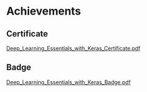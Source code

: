 

# Achievements
## Certificate
[Deep_Learning_Essentials_with_Keras_Certificate.pdf](https://prod-files-secure.s3.us-west-2.amazonaws.com/03e82b26-cccb-4906-bb56-adabcbdc0655/f5cf1405-8a02-49a4-beb6-3d50b033ba6e/Deep_Learning_Essentials_with_Keras_Certificate.pdf?X-Amz-Algorithm=AWS4-HMAC-SHA256&X-Amz-Content-Sha256=UNSIGNED-PAYLOAD&X-Amz-Credential=ASIAZI2LB466ZGNZIH77%2F20250207%2Fus-west-2%2Fs3%2Faws4_request&X-Amz-Date=20250207T024508Z&X-Amz-Expires=3600&X-Amz-Security-Token=IQoJb3JpZ2luX2VjEFAaCXVzLXdlc3QtMiJIMEYCIQCTWW%2BM1L26hn1Leqn84nYyI0KBrPCsEQ4B2jQl23byDQIhAMZTfHzgKnMazHlyg1fJAchJA3vIi1pk0kWNmNtAx0LLKv8DCGkQABoMNjM3NDIzMTgzODA1IgwmRwfpqRlkEZ%2BGJdAq3AMJp1ohoBozWZVpbIf9xkzMt13n%2FLRVNnePxlu%2BSfHzBinOIL5wyNTcUG5Xxzvt7bIGQvWvoxpddx22yzP9rsZCD9m%2FItZYRC5T4g0VdzWWnKKtVSKIJnnhtNScqMWynyHl4GU5BgFWgTRrN%2Fr2BVDtcko2uuIO4zei%2FUInhXSVPzmGgMucMhObirZ7Nrs0LnfS7ZZcU2uFiKYbzY7yJX0QCcmkGXpYxiRyxQRwmd9DrfVwmWkreRiz2kzV1JIFzVsnGtSP%2F94CjC9kBffHmgE4uIvOYKgKb%2B2vik8pougYWsuYP9MUg6D4xGj%2B83faN1sPJ6sGH%2BWOOGbd0gvwNWXbWmugqTAf6EqEImfa%2FGsLVlW4r5QDuV9GlPy3ba63FD3kFGOGB1BZLlL%2F75c72WJYwFEa2AnaXOnM4F30kQxruzkYt8QgKTv6A0BDITk9x%2B1cpTkdQGm8Uvevex8jPauGt8rUgMxmqlM8JXVvoRxw7NU%2FWP1SfUPyRHnTCyEZdyNmiC%2Bw6xMS7xZ6m9%2B8VtSHPhZy5gyVQ53yc4udLsyludQKTp3a3c2fQcoSn84zv6NX9fh2G50xggT7es%2BHOHGpkF2Uhhxz6lu0f9NjMnuSTtHcC18lvid%2BiqX%2FeDCxmpW9BjqkAVBz8mWPH7MfKfev%2FhMeHIiUXDfwakUpmXa3XoYZ%2F4JC5T7INBb5HH1YCZu6xFhkEMvSJVBU2kbT4SVRWhlFe06sjTQtfASHk%2Fj5JRRQYfeKyawq3DiThFiFS7LP2Ta9TswzKHXR9sh2ytbImbASYn36sfvt1zxKN1afa5PUOg1%2BcEgWc9lgWZJ7x1Wsv6bgKEUS2HG%2Fblpyg3B4pBL7jyKJliA3&X-Amz-Signature=ebf9fcb0f667174c6b5c603dbfd2d14f680d5ec3fd5e7c2bb48a2846a0333183&X-Amz-SignedHeaders=host&x-id=GetObject)
## Badge
[Deep_Learning_Essentials_with_Keras_Badge.pdf](https://prod-files-secure.s3.us-west-2.amazonaws.com/03e82b26-cccb-4906-bb56-adabcbdc0655/5c209097-6d96-477f-a031-edc11aa6225f/Deep_Learning_Essentials_with_Keras_Badge.pdf?X-Amz-Algorithm=AWS4-HMAC-SHA256&X-Amz-Content-Sha256=UNSIGNED-PAYLOAD&X-Amz-Credential=ASIAZI2LB466ZGNZIH77%2F20250207%2Fus-west-2%2Fs3%2Faws4_request&X-Amz-Date=20250207T024508Z&X-Amz-Expires=3600&X-Amz-Security-Token=IQoJb3JpZ2luX2VjEFAaCXVzLXdlc3QtMiJIMEYCIQCTWW%2BM1L26hn1Leqn84nYyI0KBrPCsEQ4B2jQl23byDQIhAMZTfHzgKnMazHlyg1fJAchJA3vIi1pk0kWNmNtAx0LLKv8DCGkQABoMNjM3NDIzMTgzODA1IgwmRwfpqRlkEZ%2BGJdAq3AMJp1ohoBozWZVpbIf9xkzMt13n%2FLRVNnePxlu%2BSfHzBinOIL5wyNTcUG5Xxzvt7bIGQvWvoxpddx22yzP9rsZCD9m%2FItZYRC5T4g0VdzWWnKKtVSKIJnnhtNScqMWynyHl4GU5BgFWgTRrN%2Fr2BVDtcko2uuIO4zei%2FUInhXSVPzmGgMucMhObirZ7Nrs0LnfS7ZZcU2uFiKYbzY7yJX0QCcmkGXpYxiRyxQRwmd9DrfVwmWkreRiz2kzV1JIFzVsnGtSP%2F94CjC9kBffHmgE4uIvOYKgKb%2B2vik8pougYWsuYP9MUg6D4xGj%2B83faN1sPJ6sGH%2BWOOGbd0gvwNWXbWmugqTAf6EqEImfa%2FGsLVlW4r5QDuV9GlPy3ba63FD3kFGOGB1BZLlL%2F75c72WJYwFEa2AnaXOnM4F30kQxruzkYt8QgKTv6A0BDITk9x%2B1cpTkdQGm8Uvevex8jPauGt8rUgMxmqlM8JXVvoRxw7NU%2FWP1SfUPyRHnTCyEZdyNmiC%2Bw6xMS7xZ6m9%2B8VtSHPhZy5gyVQ53yc4udLsyludQKTp3a3c2fQcoSn84zv6NX9fh2G50xggT7es%2BHOHGpkF2Uhhxz6lu0f9NjMnuSTtHcC18lvid%2BiqX%2FeDCxmpW9BjqkAVBz8mWPH7MfKfev%2FhMeHIiUXDfwakUpmXa3XoYZ%2F4JC5T7INBb5HH1YCZu6xFhkEMvSJVBU2kbT4SVRWhlFe06sjTQtfASHk%2Fj5JRRQYfeKyawq3DiThFiFS7LP2Ta9TswzKHXR9sh2ytbImbASYn36sfvt1zxKN1afa5PUOg1%2BcEgWc9lgWZJ7x1Wsv6bgKEUS2HG%2Fblpyg3B4pBL7jyKJliA3&X-Amz-Signature=84053274eac1adf118a3e508bd419ec3aa21815ebc04647ca88bc66ade45b3a7&X-Amz-SignedHeaders=host&x-id=GetObject)

